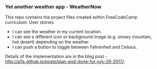 ### Yet another weather app - WeatherNow

This repo contains the project files created within FreeCodeCamp curriculum. User stories:

* I can see the weather in my current location.
* I can see a different icon or background image (e.g. snowy mountain, hot desert) depending on the weather.
* I can push a button to toggle between Fahrenheit and Celsius.

Details of the implementation are in the blog post - http://al1s.github.io/posts/plan-and-done-for-july-26-2017/.

